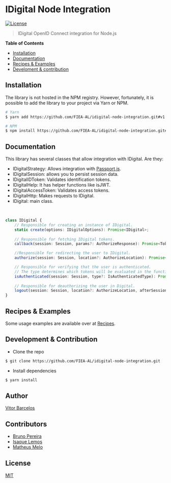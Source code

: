 # IDigital Node Integration

[![License][license-badge]][license-url]

> IDigital OpenID Connect integration for Node.js

**Table of Contents**

- [Installation](#installation)
- [Documentation](#documentation)
- [Recipes & Examples](#recipes--examples)
- [Develoment & contribution](#development--contribution)

## Installation
The library is not hosted in the NPM registry. However, fortunately, it is possible to add the library to your project via Yarn or NPM.

```bash
# Yarn
$ yarn add https://github.com/FIEA-AL/idigital-node-integration.git#v1.0.0

# NPM
$ npm install https://github.com/FIEA-AL/idigital-node-integration.git#v1.0.0
```

## Documentation
  This library has several classes that allow integration with IDigital. Are they:
- IDigitalStrategy: Allows integration with [Passport.js](https://www.npmjs.com/package/passport).
- IDigitalSession: allows you to persist session data.
- IDigitalIDToken: Validates identification tokens.
- IDigitalHelp: It has helper functions like isJWT.
- IDigitalAccessToken: Validates access tokens.
- IDigitalHttp: Makes requests to IDigital.
- IDigital: main class.

&nbsp;
```typescript
class IDigital {
    // Responsible for creating an instance of IDigital.
    static create(options: IDigitalOptions): Promise<IDigital>;
    
    // Responsible for fetching IDigital tokens.
    callback(session: Session, params?: AuthorizeResponse): Promise<TokenSet>;

    //Responsible for redirecting the user to IDigital.
    authorize(session: Session, location?: AuthorizeLocation): Promise<string | void>;

    // Responsible for verifying that the user is authenticated.
    // The type determines which tokens will be evaluated in the function.
    isAuthenticated(session: Session, type?: IsAuthenticatedType): Promise<IsAuthenticated>;
    
    // Responsible for deauthorizing the user in Digital.
    logout(session: Session, location?: AuthorizeLocation, afterSessionDestroy?: Function): Promise<string | void>;
}
```

## Recipes & Examples
Some usage examples are available over at [Recipes](/docs).

## Development & Contribution

- Clone the repo

```bash
$ git clone https://github.com/FIEA-AL/idigital-node-integration.git
```

- Install dependencies

```bash
$ yarn install
```

## Author

[Vitor Barcelos](https://www.linkedin.com/in/vitorbarcelos)

## Contributors
- [Bruno Pereira](https://www.linkedin.com/in/batlopes)
- [Isaque Lemos](https://www.linkedin.com/in/isaquelemos)
- [Matheus Melo](https://www.linkedin.com/in/matheus-melo-7198901a4)

## License

[MIT](https://github.com/FIEA-AL/idigital-node-integration/blob/main/LICENSE)

[license-badge]: https://img.shields.io/badge/License-MIT-yellow.svg
[license-url]: https://opensource.org/licenses/MIT
